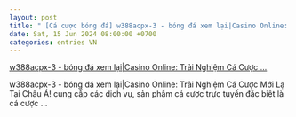 ```yaml
---
layout: post
title: " [Cá cược bóng đá] w388acpx-3 - bóng đá xem lại|Casino Online: Trải Nghiệm Cá Cược ..."
date: Sat, 15 Jun 2024 08:00:00 +0700
categories: entries VN
---
```

[w388acpx-3 - bóng đá xem lại|Casino Online: Trải Nghiệm Cá Cược ...](https://www.vtr.org.vn/bmw/ww88.html)

w388acpx-3 - bóng đá xem lại|Casino Online: Trải Nghiệm Cá Cược Mới Lạ Tại Châu Á! cung cấp các dịch vụ, sản phẩm cá cược trực tuyến đặc biệt là cá cược ...

